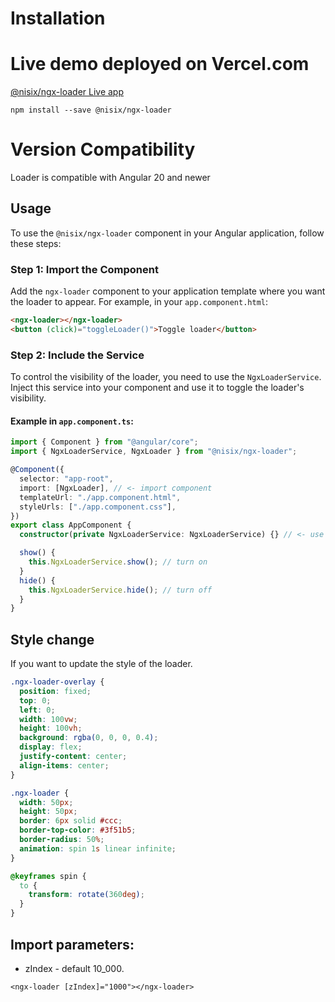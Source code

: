 # Installation

# Live demo deployed on Vercel.com

[@nisix/ngx-loader Live app](https://ngx-loader.vercel.app/)

```
npm install --save @nisix/ngx-loader
```

# Version Compatibility

Loader is compatible with Angular 20 and newer

## Usage

To use the `@nisix/ngx-loader` component in your Angular application, follow these steps:

### Step 1: Import the Component

Add the `ngx-loader` component to your application template where you want the loader to appear. For example, in your `app.component.html`:

```html
<ngx-loader></ngx-loader>
<button (click)="toggleLoader()">Toggle loader</button>
```

### Step 2: Include the Service

To control the visibility of the loader, you need to use the `NgxLoaderService`. Inject this service into your component and use it to toggle the loader's visibility.

#### Example in `app.component.ts`:

```typescript
import { Component } from "@angular/core";
import { NgxLoaderService, NgxLoader } from "@nisix/ngx-loader";

@Component({
  selector: "app-root",
  import: [NgxLoader], // <- import component
  templateUrl: "./app.component.html",
  styleUrls: ["./app.component.css"],
})
export class AppComponent {
  constructor(private NgxLoaderService: NgxLoaderService) {} // <- use service

  show() {
    this.NgxLoaderService.show(); // turn on
  }
  hide() {
    this.NgxLoaderService.hide(); // turn off
  }
}
```

## Style change

If you want to update the style of the loader.

```css
.ngx-loader-overlay {
  position: fixed;
  top: 0;
  left: 0;
  width: 100vw;
  height: 100vh;
  background: rgba(0, 0, 0, 0.4);
  display: flex;
  justify-content: center;
  align-items: center;
}

.ngx-loader {
  width: 50px;
  height: 50px;
  border: 6px solid #ccc;
  border-top-color: #3f51b5;
  border-radius: 50%;
  animation: spin 1s linear infinite;
}

@keyframes spin {
  to {
    transform: rotate(360deg);
  }
}
```

## Import parameters:

- zIndex - default 10_000.

```
<ngx-loader [zIndex]="1000"></ngx-loader>
```

